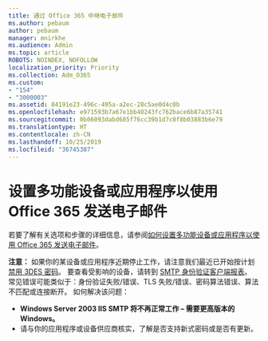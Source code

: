 ```yaml
---
title: 通过 Office 365 中继电子邮件
ms.author: pebaum
author: pebaum
manager: mnirkhe
ms.audience: Admin
ms.topic: article
ROBOTS: NOINDEX, NOFOLLOW
localization_priority: Priority
ms.collection: Adm_O365
ms.custom:
- "154"
- "3000003"
ms.assetid: 84191e23-496c-495a-a2ec-28c5ae0d4c0b
ms.openlocfilehash: e971593b7a67e1bb40243fc762bace6b87a35741
ms.sourcegitcommit: 0b06093dabd685f76cc39b1d7c0f8b03883b6e79
ms.translationtype: HT
ms.contentlocale: zh-CN
ms.lasthandoff: 10/25/2019
ms.locfileid: "36745387"
---
```

# <a name="set-up-a-multifunction-device-or-application-to-send-email-using-office-365"></a>设置多功能设备或应用程序以使用 Office 365 发送电子邮件

若要了解有关选项和步骤的详细信息，请参阅[如何设置多功能设备或应用程序以使用 Office 365 发送电子邮件](https://docs.microsoft.com/Exchange/mail-flow-best-practices/how-to-set-up-a-multifunction-device-or-application-to-send-email-using-office-3)。
  
**注意：** 如果你的某设备或应用程序近期停止工作，请注意我们最近已开始按计划[禁用 3DES 密码](https://docs.microsoft.com/office365/securitycompliance/technical-reference-details-about-encryption)。 要查看受影响的设备，请转到 [SMTP 身份验证客户端报表](https://protection.office.com/mailflow/dashboard)。 常见错误可能类似于：身份验证失败/错误、TLS 失败/错误、密码算法错误、算法不匹配或连接断开。 如何解决该问题：
 - **Windows Server 2003 IIS SMTP 将不再正常工作 – 需要更高版本的 Windows。**  
 - 请与你的应用程序或设备供应商核实，了解是否支持新式密码或是否有更新。
